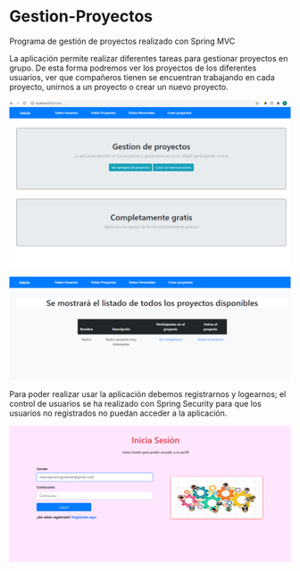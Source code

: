 # Gestion-Proyectos
Programa de gestión de proyectos realizado con Spring MVC

La aplicación permite realizar diferentes tareas para gestionar proyectos en grupo.
De esta forma podremos ver los proyectos de los diferentes usuarios, ver que compañeros tienen se encuentran trabajando en cada proyecto, unirnos a un proyecto
o crear un nuevo proyecto.

![Alt text](imagenes_aplicacion/inicio.PNG?raw=true "Inicio")

![Alt text](imagenes_aplicacion/proyectos.PNG?raw=true "Proyectos") 

Para poder realizar usar la aplicación debemos registrarnos y logearnos; el control de usuarios se ha realizado con Spring Security para que los usuarios no registrados no puedan acceder a la aplicación.   

![Alt text](imagenes_aplicacion/iniciar_sesion.PNG?raw=true "login") 
